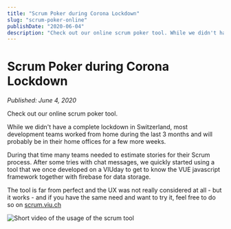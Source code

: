 ```yaml
---
title: "Scrum Poker during Corona Lockdown"
slug: "scrum-poker-online"
publishDate: "2020-06-04"
description: "Check out our online scrum poker tool. While we didn't have a complete lockdown in Switzerland, most development teams worked from home and needed tools for remote story estimation."
---
```


# Scrum Poker during Corona Lockdown

*Published: June 4, 2020*

Check out our online scrum poker tool.

While we didn't have a complete lockdown in Switzerland, most development teams worked from home during the last 3 months and will probably be in their home offices for a few more weeks.

During that time many teams needed to estimate stories for their Scrum process. After some tries with chat messages, we quickly started using a tool that we once developed on a VIUday to get to know the VUE javascript framework together with firebase for data storage.

The tool is far from perfect and the UX was not really considered at all - but it works - and if you have the same need and want to try it, feel free to do so on [scrum.viu.ch](https://scrum.viu.ch/)

![Short video of the usage of the scrum tool](/assets/blog/scrumpoker.gif)

